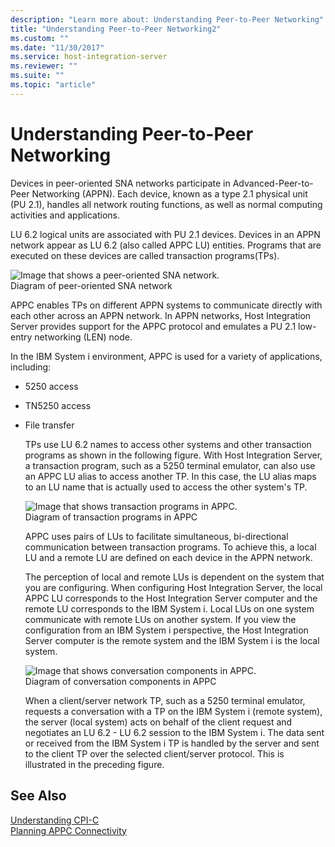 ```yaml
---
description: "Learn more about: Understanding Peer-to-Peer Networking"
title: "Understanding Peer-to-Peer Networking2"
ms.custom: ""
ms.date: "11/30/2017"
ms.service: host-integration-server
ms.reviewer: ""
ms.suite: ""
ms.topic: "article"
---
```

# Understanding Peer-to-Peer Networking
Devices in peer-oriented SNA networks participate in Advanced-Peer-to-Peer Networking (APPN). Each device, known as a type 2.1 physical unit (PU 2.1), handles all network routing functions, as well as normal computing activities and applications.  
  
 LU 6.2 logical units are associated with PU 2.1 devices. Devices in an APPN network appear as LU 6.2 (also called APPC LU) entities. Programs that are executed on these devices are called transaction programs(TPs).  
  
 ![Image that shows a peer-oriented SNA network.](../core/media/pln05.gif "pln05")  
Diagram of peer-oriented SNA network  
  
 APPC enables TPs on different APPN systems to communicate directly with each other across an APPN network. In APPN networks, Host Integration Server provides support for the APPC protocol and emulates a PU 2.1 low-entry networking (LEN) node.  
  
 In the IBM System i environment, APPC is used for a variety of applications, including:  
  
- 5250 access  
  
- TN5250 access  
  
- File transfer  
  
  TPs use LU 6.2 names to access other systems and other transaction programs as shown in the following figure. With Host Integration Server, a transaction program, such as a 5250 terminal emulator, can also use an APPC LU alias to access another TP. In this case, the LU alias maps to an LU name that is actually used to access the other system's TP.  
  
  ![Image that shows transaction programs in APPC.](../core/media/pln06.gif "pln06")  
  Diagram of transaction programs in APPC  
  
  APPC uses pairs of LUs to facilitate simultaneous, bi-directional communication between transaction programs. To achieve this, a local LU and a remote LU are defined on each device in the APPN network.  
  
  The perception of local and remote LUs is dependent on the system that you are configuring. When configuring Host Integration Server, the local APPC LU corresponds to the Host Integration Server computer and the remote LU corresponds to the IBM System i. Local LUs on one system communicate with remote LUs on another system. If you view the configuration from an IBM System i perspective, the Host Integration Server computer is the remote system and the IBM System i is the local system.  
  
  ![Image that shows conversation components in APPC.](../core/media/pln07.gif "pln07")  
  Diagram of conversation components in APPC  
  
  When a client/server network TP, such as a 5250 terminal emulator, requests a conversation with a TP on the IBM System i (remote system), the server (local system) acts on behalf of the client request and negotiates an LU 6.2 - LU 6.2 session to the IBM System i. The data sent or received from the IBM System i TP is handled by the server and sent to the client TP over the selected client/server protocol. This is illustrated in the preceding figure.  
  
## See Also  
 [Understanding CPI-C](../core/understanding-cpi-c2.md)   
 [Planning APPC Connectivity](../core/planning-appc-connectivity2.md)
